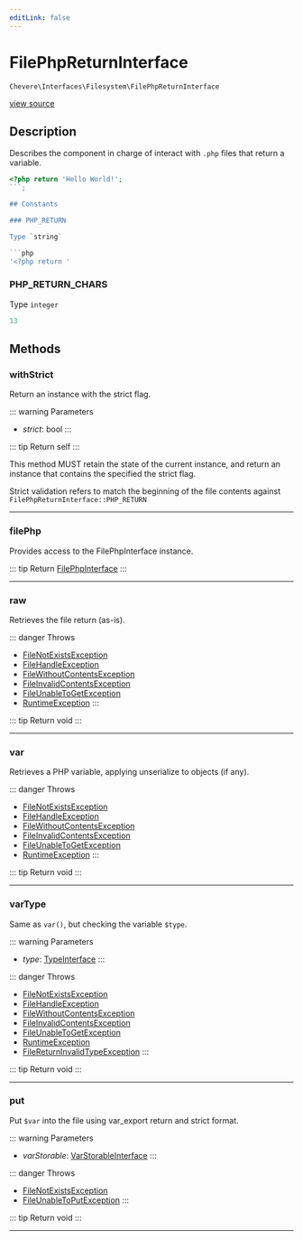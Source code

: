 ```yaml
---
editLink: false
---
```


# FilePhpReturnInterface

`Chevere\Interfaces\Filesystem\FilePhpReturnInterface`

[view source](https://github.com/chevere/chevere/blob/master/src/Chevere/Interfaces/Filesystem/FilePhpReturnInterface.php)

## Description

Describes the component in charge of interact with `.php` files that return a variable.

```php
<?php return 'Hello World!';
```;

## Constants

### PHP_RETURN

Type `string`

```php
'<?php return '
```

### PHP_RETURN_CHARS

Type `integer`

```php
13
```

## Methods

### withStrict

Return an instance with the strict flag.

::: warning Parameters
- *strict*: bool
:::

::: tip Return
self
:::

This method MUST retain the state of the current instance, and return
an instance that contains the specified the strict flag.

Strict validation refers to match the beginning of the file contents
against `FilePhpReturnInterface::PHP_RETURN`

---

### filePhp

Provides access to the FilePhpInterface instance.

::: tip Return
[FilePhpInterface](./FilePhpInterface.md)
:::

---

### raw

Retrieves the file return (as-is).

::: danger Throws
- [FileNotExistsException](../../Exceptions/Filesystem/FileNotExistsException.md) 
- [FileHandleException](../../Exceptions/Filesystem/FileHandleException.md) 
- [FileWithoutContentsException](../../Exceptions/Filesystem/FileWithoutContentsException.md) 
- [FileInvalidContentsException](../../Exceptions/Filesystem/FileInvalidContentsException.md) 
- [FileUnableToGetException](../../Exceptions/Filesystem/FileUnableToGetException.md) 
- [RuntimeException](../../Exceptions/Core/RuntimeException.md) 
:::

::: tip Return
void
:::

---

### var

Retrieves a PHP variable, applying unserialize to objects (if any).

::: danger Throws
- [FileNotExistsException](../../Exceptions/Filesystem/FileNotExistsException.md) 
- [FileHandleException](../../Exceptions/Filesystem/FileHandleException.md) 
- [FileWithoutContentsException](../../Exceptions/Filesystem/FileWithoutContentsException.md) 
- [FileInvalidContentsException](../../Exceptions/Filesystem/FileInvalidContentsException.md) 
- [FileUnableToGetException](../../Exceptions/Filesystem/FileUnableToGetException.md) 
- [RuntimeException](../../Exceptions/Core/RuntimeException.md) 
:::

::: tip Return
void
:::

---

### varType

Same as `var()`, but checking the variable `$type`.

::: warning Parameters
- *type*: [TypeInterface](../Type/TypeInterface.md)
:::

::: danger Throws
- [FileNotExistsException](../../Exceptions/Filesystem/FileNotExistsException.md) 
- [FileHandleException](../../Exceptions/Filesystem/FileHandleException.md) 
- [FileWithoutContentsException](../../Exceptions/Filesystem/FileWithoutContentsException.md) 
- [FileInvalidContentsException](../../Exceptions/Filesystem/FileInvalidContentsException.md) 
- [FileUnableToGetException](../../Exceptions/Filesystem/FileUnableToGetException.md) 
- [RuntimeException](../../Exceptions/Core/RuntimeException.md) 
- [FileReturnInvalidTypeException](../../Exceptions/Filesystem/FileReturnInvalidTypeException.md) 
:::

::: tip Return
void
:::

---

### put

Put `$var` into the file using var_export return and strict format.

::: warning Parameters
- *varStorable*: [VarStorableInterface](../VarStorable/VarStorableInterface.md)
:::

::: danger Throws
- [FileNotExistsException](../../Exceptions/Filesystem/FileNotExistsException.md) 
- [FileUnableToPutException](../../Exceptions/Filesystem/FileUnableToPutException.md) 
:::

::: tip Return
void
:::

---
